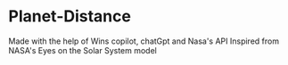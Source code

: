 # Planet-Distance
Made with the help of Wins copilot, chatGpt and Nasa's API
Inspired from NASA's Eyes on the Solar System model
